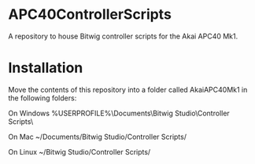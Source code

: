 # APC40ControllerScripts

A repository to house Bitwig controller scripts for the Akai APC40 Mk1.

# Installation

Move the contents of this repository into a folder called AkaiAPC40Mk1 in the following folders:

On Windows
%USERPROFILE%\Documents\Bitwig Studio\Controller Scripts\

On Mac
~/Documents/Bitwig Studio/Controller Scripts/

On Linux
~/Bitwig Studio/Controller Scripts/

